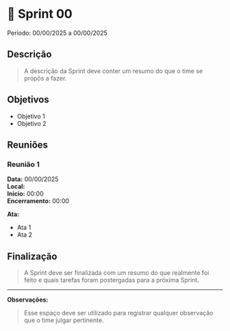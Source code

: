 # **🏁** Sprint 00

Período: 00/00/2025 a 00/00/2025

## Descrição

> A descrição da Sprint deve conter um resumo do que o time se propôs a fazer.
> 

## Objetivos

- Objetivo 1
- Objetivo 2

## Reuniões

### Reunião 1

**Data:** 00/00/2025  
**Local:**  
**Inicio:** 00:00  
**Encerramento:** 00:00

**Ata:**

- Ata 1
- Ata 2

## Finalização

> A Sprint deve ser finalizada com um resumo do que realmente foi feito e quais tarefas foram postergadas para a próxima Sprint.
> 

---

**Observações:**

> Esse espaço deve ser utilizado para registrar qualquer observação que o time julgar pertinente.
>
